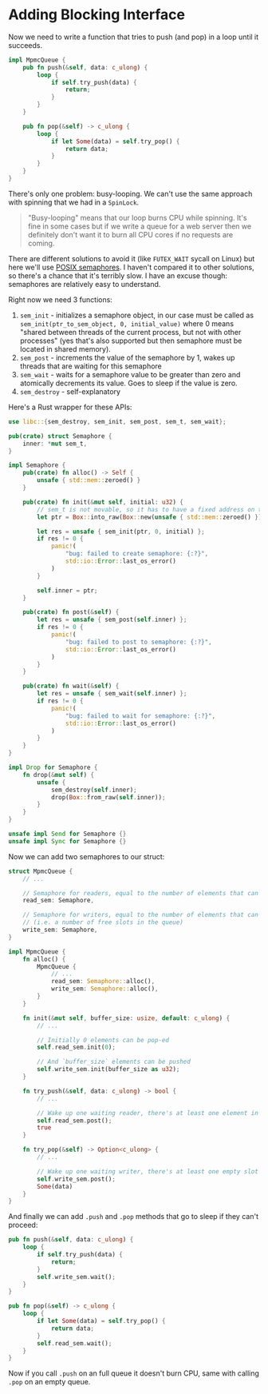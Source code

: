 # Adding Blocking Interface

Now we need to write a function that tries to push (and pop) in a loop until it succeeds.

```rust
impl MpmcQueue {
    pub fn push(&self, data: c_ulong) {
        loop {
            if self.try_push(data) {
                return;
            }
        }
    }

    pub fn pop(&self) -> c_ulong {
        loop {
            if let Some(data) = self.try_pop() {
                return data;
            }
        }
    }
}
```

There's only one problem: busy-looping. We can't use the same approach with spinning that we had in a `SpinLock`.

> "Busy-looping" means that our loop burns CPU while spinning. It's fine in some cases but if we write a queue for a web server then we definitely don't want it to burn all CPU cores if no requests are coming.

There are different solutions to avoid it (like `FUTEX_WAIT` sycall on Linux) but here we'll use [POSIX semaphores](https://man7.org/linux/man-pages/man7/sem_overview.7.html). I haven't compared it to other solutions, so there's a chance that it's terribly slow. I have an excuse though: semaphores are relatively easy to understand.

Right now we need 3 functions:

1. `sem_init` - initializes a semaphore object, in our case must be called as `sem_init(ptr_to_sem_object, 0, initial_value)` where 0 means "shared between threads of the current process, but not with other processes" (yes that's also supported but then semaphore must be located in shared memory).
2. `sem_post` - increments the value of the semaphore by 1, wakes up threads that are waiting for this semaphore
3. `sem_wait` - waits for a semaphore value to be greater than zero and atomically decrements its value. Goes to sleep if the value is zero.
4. `sem_destroy` - self-explanatory

Here's a Rust wrapper for these APIs:

```rust
use libc::{sem_destroy, sem_init, sem_post, sem_t, sem_wait};

pub(crate) struct Semaphore {
    inner: *mut sem_t,
}

impl Semaphore {
    pub(crate) fn alloc() -> Self {
        unsafe { std::mem::zeroed() }
    }

    pub(crate) fn init(&mut self, initial: u32) {
        // sem_t is not movable, so it has to have a fixed address on the heap
        let ptr = Box::into_raw(Box::new(unsafe { std::mem::zeroed() }));

        let res = unsafe { sem_init(ptr, 0, initial) };
        if res != 0 {
            panic!(
                "bug: failed to create semaphore: {:?}",
                std::io::Error::last_os_error()
            )
        }

        self.inner = ptr;
    }

    pub(crate) fn post(&self) {
        let res = unsafe { sem_post(self.inner) };
        if res != 0 {
            panic!(
                "bug: failed to post to semaphore: {:?}",
                std::io::Error::last_os_error()
            )
        }
    }

    pub(crate) fn wait(&self) {
        let res = unsafe { sem_wait(self.inner) };
        if res != 0 {
            panic!(
                "bug: failed to wait for semaphore: {:?}",
                std::io::Error::last_os_error()
            )
        }
    }
}

impl Drop for Semaphore {
    fn drop(&mut self) {
        unsafe {
            sem_destroy(self.inner);
            drop(Box::from_raw(self.inner));
        }
    }
}

unsafe impl Send for Semaphore {}
unsafe impl Sync for Semaphore {}
```

Now we can add two semaphores to our struct:

```rust
struct MpmcQueue {
    // ...

    // Semaphore for readers, equal to the number of elements that can be pop-ed
    read_sem: Semaphore,

    // Semaphore for writers, equal to the number of elements that can be push-ed
    // (i.e. a number of free slots in the queue)
    write_sem: Semaphore,
}

impl MpmcQueue {
    fn alloc() {
        MpmcQueue {
            // ...
            read_sem: Semaphore::alloc(),
            write_sem: Semaphore::alloc(),
        }
    }

    fn init(&mut self, buffer_size: usize, default: c_ulong) {
        // ...

        // Initially 0 elements can be pop-ed
        self.read_sem.init(0);

        // And `buffer_size` elements can be pushed
        self.write_sem.init(buffer_size as u32);
    }

    fn try_push(&self, data: c_ulong) -> bool {
        // ...

        // Wake up one waiting reader, there's at least one element in the queue
        self.read_sem.post();
        true
    }

    fn try_pop(&self) -> Option<c_ulong> {
        // ...

        // Wake up one waiting writer, there's at least one empty slot
        self.write_sem.post();
        Some(data)
    }
}
```

And finally we can add `.push` and `.pop` methods that go to sleep if they can't proceed:

```rust
pub fn push(&self, data: c_ulong) {
    loop {
        if self.try_push(data) {
            return;
        }
        self.write_sem.wait();
    }
}

pub fn pop(&self) -> c_ulong {
    loop {
        if let Some(data) = self.try_pop() {
            return data;
        }
        self.read_sem.wait();
    }
}
```

Now if you call `.push` on an full queue it doesn't burn CPU, same with calling `.pop` on an empty queue.
